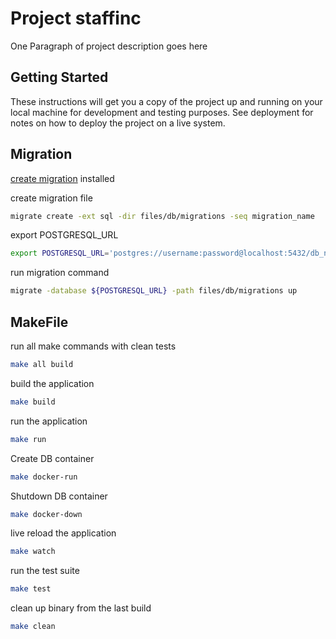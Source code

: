 # Project staffinc

One Paragraph of project description goes here

## Getting Started

These instructions will get you a copy of the project up and running on your local machine for development and testing purposes. See deployment for notes on how to deploy the project on a live system.


## Migration
[create migration](https://github.com/golang-migrate/migrate) installed

create migration file
```bash
migrate create -ext sql -dir files/db/migrations -seq migration_name
```
export POSTGRESQL_URL
```bash
export POSTGRESQL_URL='postgres://username:password@localhost:5432/db_name?sslmode=disable'
```
run migration command
```bash
migrate -database ${POSTGRESQL_URL} -path files/db/migrations up
```

## MakeFile

run all make commands with clean tests
```bash
make all build
```

build the application
```bash
make build
```

run the application
```bash
make run
```

Create DB container
```bash
make docker-run
```

Shutdown DB container
```bash
make docker-down
```

live reload the application
```bash
make watch
```

run the test suite
```bash
make test
```

clean up binary from the last build
```bash
make clean
```
